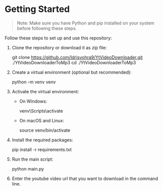 # Getting Started


> Note: Make sure you have Python and pip installed on your system before following these steps.

Follow these steps to set up and use this repository:

1. Clone the repository or download it as zip file:

   git clone https://github.com/Idrisvohra9/YtVideoDownloader.git ./YtVideoDownloaderToMp3
   cd ./YtVideoDownloaderToMp3

2. Create a virtual environment (optional but recommended):

   python -m venv venv

3. Activate the virtual environment:

   - On Windows:

     venv\Scripts\activate

   - On macOS and Linux:

     source venv/bin/activate

4. Install the required packages:

   pip install -r requirements.txt

5. Run the main script:

   python main.py

6. Enter the youtube video url that you want to download in the command line.

